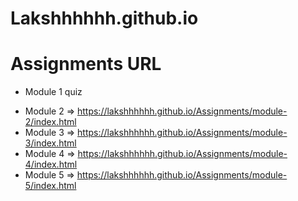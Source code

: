 # Lakshhhhhh.github.io

# Assignments URL

- Module 1 quiz

* Module 2 => https://lakshhhhhh.github.io/Assignments/module-2/index.html
* Module 3 => https://lakshhhhhh.github.io/Assignments/module-3/index.html
* Module 4 => https://lakshhhhhh.github.io/Assignments/module-4/index.html
* Module 5 => https://lakshhhhhh.github.io/Assignments/module-5/index.html
